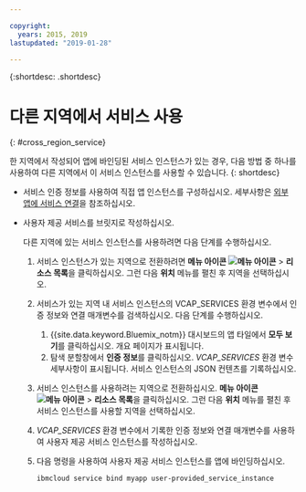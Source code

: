 ```yaml
---

copyright:
  years: 2015, 2019
lastupdated: "2019-01-28"

---
```


{:shortdesc: .shortdesc}

# 다른 지역에서 서비스 사용
{: #cross_region_service}

한 지역에서 작성되어 앱에 바인딩된 서비스 인스턴스가 있는 경우, 다음 방법 중 하나를 사용하여 다른 지역에서 이 서비스 인스턴스를 사용할 수 있습니다.
{: shortdesc}

  * 서비스 인증 정보를 사용하여 직접 앱 인스턴스를 구성하십시오. 세부사항은 [외부 앱에 서비스 연결](/docs/resources?topic=resources-externalapp#externalapp)을 참조하십시오.
  * 사용자 제공 서비스를 브릿지로 작성하십시오.

	다른 지역에 있는 서비스 인스턴스를 사용하려면 다음 단계를 수행하십시오.

      1. 서비스 인스턴스가 있는 지역으로 전환하려면 **메뉴 아이콘 ![메뉴 아이콘](../icons/icon_hamburger.svg)** > **리소스 목록**을 클릭하십시오. 그런 다음 **위치** 메뉴를 펼친 후 지역을 선택하십시오. 

      2. 서비스가 있는 지역 내 서비스 인스턴스의 VCAP_SERVICES 환경 변수에서 인증 정보와 연결 매개변수를 검색하십시오. 다음 단계를 수행하십시오.

	       1. {{site.data.keyword.Bluemix_notm}} 대시보드의 앱 타일에서 **모두 보기**를 클릭하십시오. 개요 페이지가 표시됩니다.
	       2. 탐색 분할창에서 **인증 정보**를 클릭하십시오. *VCAP_SERVICES* 환경 변수 세부사항이 표시됩니다. 서비스 인스턴스의 JSON 컨텐츠를 기록하십시오.

      3. 서비스 인스턴스를 사용하려는 지역으로 전환하십시오. **메뉴 아이콘 ![메뉴 아이콘](../icons/icon_hamburger.svg)** > **리소스 목록**을 클릭하십시오. 그런 다음 **위치** 메뉴를 펼친 후 서비스 인스턴스를 사용할 지역을 선택하십시오.

      4. *VCAP_SERVICES* 환경 변수에서 기록한 인증 정보와 연결 매개변수를 사용하여 사용자 제공 서비스 인스턴스를 작성하십시오. 

      5. 다음 명령을 사용하여 사용자 제공 서비스 인스턴스를 앱에 바인딩하십시오.

	     ```
	     ibmcloud service bind myapp user-provided_service_instance
	     ```
